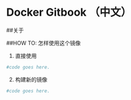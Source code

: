 # Docker Gitbook （中文）

##关于


##HOW TO: 怎样使用这个镜像

1. 直接使用

```bash
#code goes here.

```

2. 构建新的镜像

```bash
#code goes here.

```
